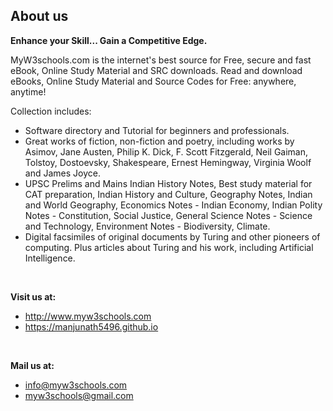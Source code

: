 <h2>About us</h2>
<p class="about-us__description"><strong>Enhance your Skill... Gain a Competitive Edge.</strong></p>
<p class="about-us__description">MyW3schools.com is the internet's best source for Free, secure and fast eBook, Online Study Material and SRC downloads. Read and download eBooks, Online Study Material and Source Codes for Free: anywhere, anytime!</p>
<p class="about-us__description">Collection includes:</p>
<ul>
<li class="about-us__description">Software directory and Tutorial for beginners and professionals.</li>
<li class="about-us__description">Great works of fiction, non-fiction and poetry, including works by Asimov, Jane Austen, Philip K. Dick, F. Scott Fitzgerald, Neil Gaiman, Tolstoy, Dostoevsky, Shakespeare, Ernest Hemingway, Virginia Woolf and James Joyce. </li>
  <li>UPSC Prelims and Mains Indian History Notes, Best study material for CAT preparation, Indian History and Culture, Geography Notes, Indian and World Geography, Economics Notes - Indian Economy, Indian Polity Notes - Constitution, Social Justice, General Science Notes - Science and Technology, Environment Notes - Biodiversity, Climate.</li>
<li class="about-us__description">Digital facsimiles of original documents by Turing and other pioneers of computing. Plus articles about Turing and his work, including Artificial Intelligence.</li>
</ul>
<p class="about-us__description">&nbsp;</p>
<p class="about-us__description"><strong>Visit us at:</strong></p>
<ul>
<li class="about-us__description"><a href="http://www.myw3schools.com ">http://www.myw3schools.com </a></li>
<li class="about-us__description"><a href="https://manjunath5496.github.io ">https://manjunath5496.github.io</a></li>
</ul>
<p class="about-us__description">&nbsp;</p>
<p class="about-us__description"><strong>Mail us at:</strong></p>
<ul>
<li class="about-us__description"><a href="mailto:info@myw3schools.com ">info@myw3schools.com </a></li>
<li class="about-us__description"><a href="mailto:myw3schools@gmail.com">myw3schools@gmail.com</a></li>
</ul>
